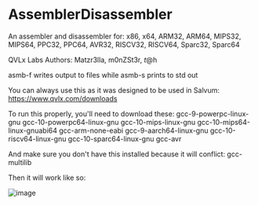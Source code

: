 # AssemblerDisassembler
An assembler and disassembler for: x86, x64, ARM32, ARM64, MIPS32, MIPS64, PPC32, PPC64, AVR32, RISCV32, RISCV64, Sparc32, Sparc64

QVLx Labs
Authors: Matzr3lla, m0nZSt3r, $t@$h

asmb-f writes output to files while asmb-s prints to std out

You can always use this as it was designed to be used in Salvum:
https://www.qvlx.com/downloads

To run this properly, you'll need to download these:
  gcc-9-powerpc-linux-gnu
  gcc-10-powerpc64-linux-gnu
  gcc-10-mips-linux-gnu
  gcc-10-mips64-linux-gnuabi64
  gcc-arm-none-eabi
  gcc-9-aarch64-linux-gnu
  gcc-10-riscv64-linux-gnu
  gcc-10-sparc64-linux-gnu
  gcc-avr

And make sure you don't have this installed because it will conflict:
  gcc-multilib

Then it will work like so:

![image](https://github.com/STashakkori/AssemblerDisassembler/assets/4257899/4123a8aa-d02c-44e6-a663-91a70bc65b12)
